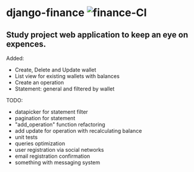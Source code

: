 # django-finance ![finance-CI](https://github.com/abckristinaa/django-finance/workflows/finance-CI/badge.svg?branch=master)

## Study project web application to keep an eye on expences.

Added:
  - Create, Delete and Update wallet
  - List view for existing wallets with balances
  - Create an operation
  - Statement: general and filtered by wallet
 
TODO:
  - datapicker for statement filter
  - pagination for statement
  - "add_operation" function refactoring
  - add update for operation with recalculating balance
  - unit tests
  - queries optimization
  - user registration via social networks
  - email registration confirmation
  - something with messaging system
